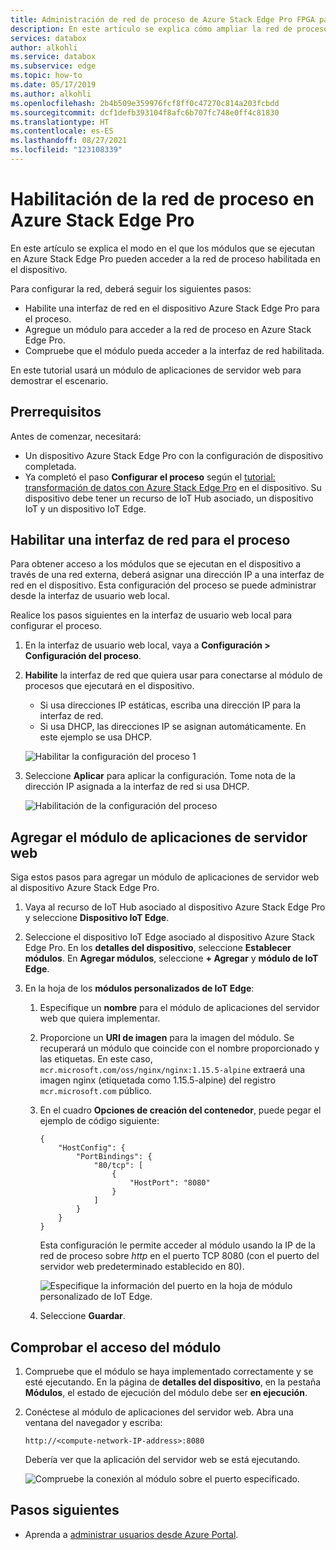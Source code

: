 ```yaml
---
title: Administración de red de proceso de Azure Stack Edge Pro FPGA para acceder a los módulos
description: En este artículo se explica cómo ampliar la red de proceso en Azure Stack Edge Pro FPGA para acceder a los módulos por medio de una dirección IP externa.
services: databox
author: alkohli
ms.service: databox
ms.subservice: edge
ms.topic: how-to
ms.date: 05/17/2019
ms.author: alkohli
ms.openlocfilehash: 2b4b509e359976fcf8ff0c47270c814a203fcbdd
ms.sourcegitcommit: dcf1defb393104f8afc6b707fc748e0ff4c81830
ms.translationtype: HT
ms.contentlocale: es-ES
ms.lasthandoff: 08/27/2021
ms.locfileid: "123108339"
---
```

# <a name="enable-compute-network-on-your-azure-stack-edge-pro"></a>Habilitación de la red de proceso en Azure Stack Edge Pro

En este artículo se explica el modo en el que los módulos que se ejecutan en Azure Stack Edge Pro pueden acceder a la red de proceso habilitada en el dispositivo.

Para configurar la red, deberá seguir los siguientes pasos:

- Habilite una interfaz de red en el dispositivo Azure Stack Edge Pro para el proceso.
- Agregue un módulo para acceder a la red de proceso en Azure Stack Edge Pro.
- Compruebe que el módulo pueda acceder a la interfaz de red habilitada.

En este tutorial usará un módulo de aplicaciones de servidor web para demostrar el escenario.

## <a name="prerequisites"></a>Prerrequisitos

Antes de comenzar, necesitará:

- Un dispositivo Azure Stack Edge Pro con la configuración de dispositivo completada.
- Ya completó el paso **Configurar el proceso** según el [tutorial: transformación de datos con Azure Stack Edge Pro](azure-stack-edge-deploy-configure-compute-advanced.md#configure-compute) en el dispositivo. Su dispositivo debe tener un recurso de IoT Hub asociado, un dispositivo IoT y un dispositivo IoT Edge.

## <a name="enable-network-interface-for-compute"></a>Habilitar una interfaz de red para el proceso

Para obtener acceso a los módulos que se ejecutan en el dispositivo a través de una red externa, deberá asignar una dirección IP a una interfaz de red en el dispositivo. Esta configuración del proceso se puede administrar desde la interfaz de usuario web local.

Realice los pasos siguientes en la interfaz de usuario web local para configurar el proceso.

1. En la interfaz de usuario web local, vaya a **Configuración > Configuración del proceso**.  

2. **Habilite** la interfaz de red que quiera usar para conectarse al módulo de procesos que ejecutará en el dispositivo.

    - Si usa direcciones IP estáticas, escriba una dirección IP para la interfaz de red.
    - Si usa DHCP, las direcciones IP se asignan automáticamente. En este ejemplo se usa DHCP.

    ![Habilitar la configuración del proceso 1](media/azure-stack-edge-extend-compute-access-modules/enable-compute-setting-1.png)

3. Seleccione **Aplicar** para aplicar la configuración. Tome nota de la dirección IP asignada a la interfaz de red si usa DHCP.

    ![Habilitación de la configuración del proceso](media/azure-stack-edge-extend-compute-access-modules/enable-compute-setting-2.png)

## <a name="add-webserver-app-module"></a>Agregar el módulo de aplicaciones de servidor web

Siga estos pasos para agregar un módulo de aplicaciones de servidor web al dispositivo Azure Stack Edge Pro.

1. Vaya al recurso de IoT Hub asociado al dispositivo Azure Stack Edge Pro y seleccione **Dispositivo IoT Edge**.
2. Seleccione el dispositivo IoT Edge asociado al dispositivo Azure Stack Edge Pro. En los **detalles del dispositivo**, seleccione **Establecer módulos**. En **Agregar módulos**, seleccione **+ Agregar** y **módulo de IoT Edge**.
3. En la hoja de los **módulos personalizados de IoT Edge**:

    1. Especifique un **nombre** para el módulo de aplicaciones del servidor web que quiera implementar.
    2. Proporcione un **URI de imagen** para la imagen del módulo. Se recuperará un módulo que coincide con el nombre proporcionado y las etiquetas. En este caso, `mcr.microsoft.com/oss/nginx/nginx:1.15.5-alpine` extraerá una imagen nginx (etiquetada como 1.15.5-alpine) del registro `mcr.microsoft.com` público.
    3. En el cuadro **Opciones de creación del contenedor**, puede pegar el ejemplo de código siguiente:  

        ```
        {
            "HostConfig": {
                "PortBindings": {
                    "80/tcp": [
                        {
                            "HostPort": "8080"
                        }
                    ]
                }
            }
        }
        ```

        Esta configuración le permite acceder al módulo usando la IP de la red de proceso sobre *http* en el puerto TCP 8080 (con el puerto del servidor web predeterminado establecido en 80).

        ![Especifique la información del puerto en la hoja de módulo personalizado de IoT Edge.](media/azure-stack-edge-extend-compute-access-modules/module-information.png)

    4. Seleccione **Guardar**.

## <a name="verify-module-access"></a>Comprobar el acceso del módulo

1. Compruebe que el módulo se haya implementado correctamente y se esté ejecutando. En la página de **detalles del dispositivo**, en la pestaña **Módulos**, el estado de ejecución del módulo debe ser **en ejecución**.  
2. Conéctese al módulo de aplicaciones del servidor web. Abra una ventana del navegador y escriba:

    `http://<compute-network-IP-address>:8080`

    Debería ver que la aplicación del servidor web se está ejecutando.

    ![Compruebe la conexión al módulo sobre el puerto especificado.](media/azure-stack-edge-extend-compute-access-modules/verify-connect-module-1.png)

## <a name="next-steps"></a>Pasos siguientes

- Aprenda a [administrar usuarios desde Azure Portal](azure-stack-edge-manage-users.md).
